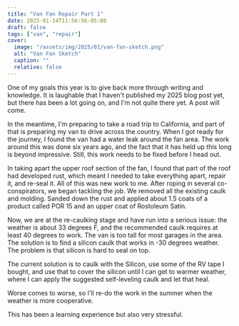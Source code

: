 ```yaml
---
title: "Van Fan Repair Part 1"
date: 2025-01-14T11:56:56-05:00
draft: false
tags: ["van", "repair"]
cover:
  image: "/assets/img/2025/01/van-fan-sketch.png"
  alt: "Van Fan Sketch"
  caption: ""
  relative: false
---
```


One of my goals this year is to give back more through writing and knowledge. It is laughable that I haven't published my 2025 blog post yet, but there has been a lot going on, and I'm not quite there yet. A post will come.

In the meantime, I'm preparing to take a road trip to California, and part of that is preparing my van to drive across the country. When I got ready for the journey, I found the van had a water leak around the fan area. The work around this was done six years ago, and the fact that it has held up this long is beyond impressive. Still, this work needs to be fixed before I head out.

In taking apart the upper roof section of the fan, I found that part of the roof had developed rust, which meant I needed to take everything apart, repair it, and re-seal it. All of this was new work to me. After roping in several co-conspirators, we began tackling the job. We removed all the existing caulk and molding. Sanded down the rust and applied about 1.5 coats of a product called POR 15 and an upper coat of Rostoleum Satin.

Now, we are at the re-caulking stage and have run into a serious issue: the weather is about 33 degrees F, and the recommended caulk requires at least 40 degrees to work. The van is too tall for most garages in the area. The solution is to find a silicon caulk that works in -30 degrees weather. The problem is that silicon is hard to seal on top.

The current solution is to caulk with the Silicon, use some of the RV tape I bought, and use that to cover the silicon until I can get to warmer weather, where I can apply the suggested self-leveling caulk and let that heal.

Worse comes to worse, so I'll re-do the work in the summer when the weather is more cooperative.

This has been a learning experience but also very stressful.

